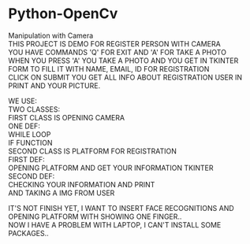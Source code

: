 # Python-OpenCv
Manipulation with Camera</br>
THIS PROJECT IS DEMO FOR REGISTER PERSON WITH CAMERA</br>
YOU HAVE COMMANDS 'Q' FOR EXIT AND 'A' FOR TAKE A PHOTO</br>
WHEN YOU PRESS 'A' YOU TAKE A PHOTO AND YOU GET IN TKINTER FORM TO FILL IT WITH NAME, EMAIL, ID FOR REGISTRATION</br>
CLICK ON SUBMIT YOU GET ALL INFO ABOUT REGISTRATION USER IN PRINT AND YOUR PICTURE.

WE USE:</br>
TWO CLASSES:</br>
  FIRST CLASS IS OPENING CAMERA</br> 
      ONE DEF:</br>
        WHILE LOOP </br>
        IF FUNCTION</br>
  SECOND CLASS IS PLATFORM FOR REGISTRATION</br>
      FIRST DEF:</br>
        OPENING PLATFORM AND GET YOUR INFORMATION TKINTER</br>
      SECOND DEF:</br>
        CHECKING YOUR INFORMATION AND PRINT</br>
        AND TAKING A IMG FROM USER </br>

IT'S NOT FINISH YET, I WANT TO INSERT FACE RECOGNITIONS AND OPENING PLATFORM WITH SHOWING ONE FINGER..</br>
NOW I HAVE A PROBLEM WITH LAPTOP, I CAN'T INSTALL SOME PACKAGES..
